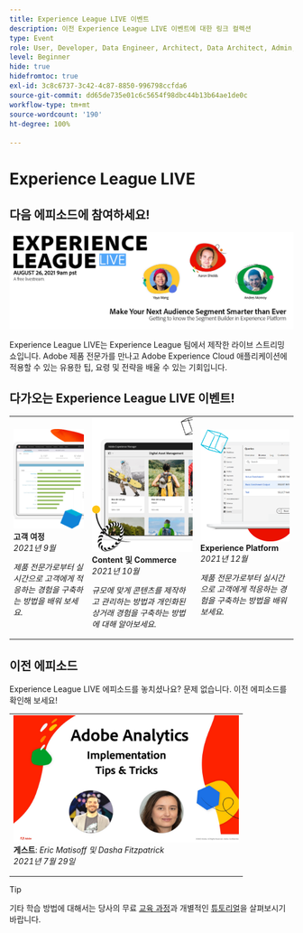 ```yaml
---
title: Experience League LIVE 이벤트
description: 이전 Experience League LIVE 이벤트에 대한 링크 컬렉션
type: Event
role: User, Developer, Data Engineer, Architect, Data Architect, Admin, Leader
level: Beginner
hide: true
hidefromtoc: true
exl-id: 3c8c6737-3c42-4c87-8850-996798ccfda6
source-git-commit: dd65de735e01c6c5654f98dbc44b13b64ae1de0c
workflow-type: tm+mt
source-wordcount: '190'
ht-degree: 100%

---
```


# Experience League LIVE

## 다음 에피소드에 참여하세요!

<a href="https://www.youtube.com/watch?v=rogVKsTFbWk"><img alt="클릭하면 Experience League Live에 대한 YouTube 로비로 이동합니다." src="assets/1440x492.png" /></a>

Experience League LIVE는 Experience League 팀에서 제작한 라이브 스트리밍 쇼입니다.  Adobe 제품 전문가를 만나고 Adobe Experience Cloud 애플리케이션에 적용할 수 있는 유용한 팁, 요령 및 전략을 배울 수 있는 기회입니다.


## 다가오는 Experience League LIVE 이벤트!

<table>
<tr>
  <td>
      <img alt="Content 서비스" src="./assets/journeys.png" />
     <div>
          <strong>고객 여정</strong>
     </div>
     <div>
          <em>2021년 9월</em>
     </div>
    <p>
    <em>제품 전문가로부터 실시간으로 고객에게 적응하는 경험을 구축하는 방법을 배워 보세요.</em>
    <p>
  </td>
  <td>
      <img alt="Content 서비스" src="./assets/content.png" />
     <div>
          <strong>Content 및 Commerce</strong>
     <div>
          <em>2021년 10월</em>
     </div>
     </div>
    <p>
    <em>규모에 맞게 콘텐츠를 제작하고 관리하는 방법과 개인화된 상거래 경험을 구축하는 방법에 대해 알아보세요.</em>
    <p>
  </td>
  <td>
      <img alt="Content 서비스" src="./assets/platform.png" />
     <div>
          <strong>Experience Platform</strong>
     </div>
     <div>
          <em>2021년 12월</em>
     </div>    
    <p>
    <em>제품 전문가로부터 실시간으로 고객에게 적응하는 경험을 구축하는 방법을 배워 보세요.</em>
    <p>
  </td>
</tr>
</table>


## 이전 에피소드

Experience League LIVE 에피소드를 놓치셨나요? 문제 없습니다. 이전 에피소드를 확인해 보세요!

<table>
<tr>

<td>
    <a href="https://www.youtube.com/watch?v=lxOvLCzEGBI">
      <img height="225" width="400" alt="Experience League LIVE" src="assets/exl-live-after2.jpg" />
    </a>
     <div>
          <strong>게스트</strong>: <i>Eric Matisoff 및 Dasha Fitzpatrick</i>
     </div>
     <div>
          <em>2021년 7월 29일</em>
     </div>    
    <p>
    <em></em>
    <p>
  </td>
</tr>
</table>

>[!TIP]
>
>기타 학습 방법에 대해서는 당사의 무료 [교육 과정](https://experienceleague.adobe.com/ko#dashboard/learning)과 개별적인 [튜토리얼](https://experienceleague.adobe.com/docs/home-tutorials.html?lang=ko-KR)을 살펴보시기 바랍니다.
